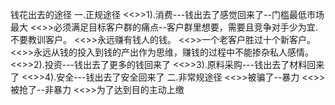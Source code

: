 钱花出去的途径
一.正规途径
<<>>1).消费---钱出去了感觉回来了--门槛最低市场最大
<<>>必须满足目标客户群的痛点--客户群里想要，需要且竞争对手少为宜.不要教训客户。
<<>>永远赚有钱人的钱。
<<>>一个老客户胜过十个新客户。
<<>>永远从钱的投入到钱的产出作为思维，赚钱的过程中不能掺杂私人感情。
<<>>2).投资---钱出去了更多的钱回来了
<<>>3).原料采购---钱出去了材料回来了
<<>>4).安全---钱出去了安全回来了
二.非常规途径
<<>>被骗了--暴力
<<>>被抢了--非暴力
<<>>为了达到目的主动上缴